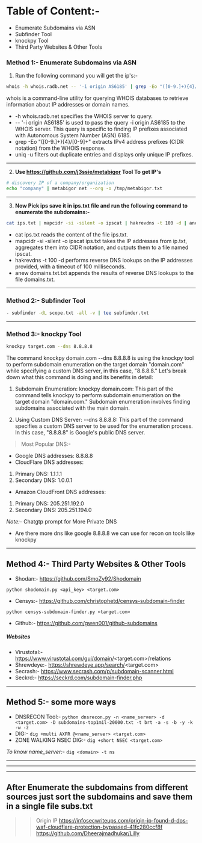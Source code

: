 # Table of Content:-
- Enumerate Subdomains via ASN
- Subfinder Tool
- knockpy Tool
- Third Party Websites & Other Tools



### Method 1:- Enumerate Subdomains via ASN


1. Run the following command you will get the ip's:-
```bash
whois -h whois.radb.net -- '-i origin AS6185' | grep -Eo "([0-9.]+){4}/[0-9]+" | uniq -u`
```

whois is a command-line utility for querying WHOIS databases to retrieve information about IP addresses or domain names.
- -h whois.radb.net specifies the WHOIS server to query.
- -- '-i origin AS6185' is used to pass the query -i origin AS6185 to the WHOIS server. This query is specific to finding IP prefixes associated with Autonomous System Number (ASN) 6185.
- grep -Eo "([0-9.]+){4}/[0-9]+" extracts IPv4 address prefixes (CIDR notation) from the WHOIS response.
- uniq -u filters out duplicate entries and displays only unique IP prefixes.


-------------------------------------------------------------------------------------------------------------------------------------------------------

2. **Use https://github.com/j3ssie/metabigor Tool To get IP's**
```bash
# discovery IP of a company/organization
echo "company" | metabigor net --org -o /tmp/metabigor.txt
```


-------------------------------------------------------------------------------------------------------------------------------------------------------

3. **Now Pick ips save it in ips.txt file and run the following command to enumerate the subdomains:-**
```bash
cat ips.txt | mapcidr -si -silent -o ipscat | hakrevdns -t 100 -d | anew asn_domains.txt
```
- cat ips.txt reads the content of the file ips.txt.
- mapcidr -si -silent -o ipscat ips.txt takes the IP addresses from ip.txt, aggregates them into CIDR notation, and outputs them to a file named ipscat.
- hakrevdns -t 100 -d performs reverse DNS lookups on the IP addresses provided, with a timeout of 100 milliseconds.
- anew domains.txt.txt appends the results of reverse DNS lookups to the file domains.txt.


-------------------------------------------------------------------------------------------------------------------------------------------------------

### Method 2:- Subfinder Tool
```bash
- subfinder -dL scope.txt -all -v | tee subfinder.txt
```

-------------------------------------------------------------------------------------------------------------------------------------------------------

### Method 3:- knockpy Tool

```bash
knockpy target.com --dns 8.8.8.8 
```

The command knockpy domain.com --dns 8.8.8.8 is using the knockpy tool to perform subdomain enumeration on the target domain "domain.com" while specifying a custom DNS server, in this case, "8.8.8.8." Let's break down what this command is doing and its benefits in detail:

1. Subdomain Enumeration:
knockpy domain.com: This part of the command tells knockpy to perform subdomain enumeration on the target domain "domain.com." Subdomain enumeration involves finding subdomains associated with the main domain.

2. Using Custom DNS Server:
--dns 8.8.8.8: This part of the command specifies a custom DNS server to be used for the enumeration process. In this case, "8.8.8.8" is Google's public DNS server.


> Most Popular DNS:-

- Google DNS addresses: 8.8.8.8
- CloudFlare DNS addresses:
1. Primary DNS: 1.1.1.1
2. Secondary DNS: 1.0.0.1
- Amazon CloudFront DNS addresses:
1. Primary DNS: 205.251.192.0
2. Secondary DNS: 205.251.194.0

*Note:-* Chatgtp prompt for More Private DNS
- Are there more dns like google 8.8.8.8 we can use for recon on tools like knockpy



-------------------------------------------------------------------------------------------------------------------------------------------------------


## Method 4:- Third Party Websites & Other Tools

- Shodan:- https://github.com/SmoZy92/Shodomain
```
python shodomain.py <api_key> <target.com>
```

- Censys:- https://github.com/christophetd/censys-subdomain-finder
```
python censys-subdomain-finder.py <target.com>
```

- Github:- https://github.com/gwen001/github-subdomains

##### Websites
- Virustotal:- https://www.virustotal.com/gui/domain/<target.com>/relations
- Shrewdeye:- https://shrewdeye.app/search/<target.com>
- Secrash:- https://www.secrash.com/p/subdomain-scanner.html
- Seckrd:- https://seckrd.com/subdomain-finder.php


-------------------------------------------------------------------------------------------------------------------------------------------------------


## Method 5:- some more ways

- DNSRECON Tool:- ```python dnsrecon.py -n <name_server> -d <target.com> -D subdomains-top1mil-20000.txt -t brt -a -s -b -y -k -w -z```
- DIG:- ```dig +multi AXFR @<name_server> <target.com>```
- ZONE WALKING NSEC DIG:- ```dig +short NSEC <target.com>```

*To know name_server:-* ```dig <domain> -t ns```


-------------------------------------------------------------------------------------------------------------------------------------------------------

-------------------------------------------------------------------------------------------------------------------------------------------------------

-------------------------------------------------------------------------------------------------------------------------------------------------------


## After Enumerate the subdomains from different sources just sort the subdomains and save them in a single file subs.txt




>> Origin IP
https://infosecwriteups.com/origin-ip-found-d-dos-waf-cloudflare-protection-bypassed-41fc280ccf8f
https://github.com/Dheerajmadhukar/Lilly
